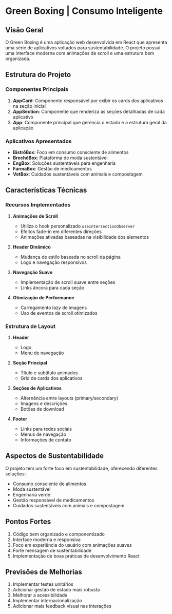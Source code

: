 # Green Boxing | Consumo Inteligente

## Visão Geral
O Green Boxing é uma aplicação web desenvolvida em React que apresenta uma série de aplicativos voltados para sustentabilidade. O projeto possui uma interface moderna com animações de scroll e uma estrutura bem organizada.

## Estrutura do Projeto

### Componentes Principais
1. **AppCard**: Componente responsável por exibir os cards dos aplicativos na seção inicial
2. **AppSection**: Componente que renderiza as seções detalhadas de cada aplicativo
3. **App**: Componente principal que gerencia o estado e a estrutura geral da aplicação

### Aplicativos Apresentados
- **BistrôBox**: Foco em consumo consciente de alimentos
- **BrechóBox**: Plataforma de moda sustentável
- **EngBox**: Soluções sustentáveis para engenharia
- **FarmaBox**: Gestão de medicamentos
- **VetBox**: Cuidados sustentáveis com animais e compostagem

## Características Técnicas

### Recursos Implementados
1. **Animações de Scroll**
   - Utiliza o hook personalizado `useIntersectionObserver`
   - Efeitos fade-in em diferentes direções
   - Animações ativadas baseadas na visibilidade dos elementos

2. **Header Dinâmico**
   - Mudança de estilo baseada no scroll da página
   - Logo e navegação responsivos

3. **Navegação Suave**
   - Implementação de scroll suave entre seções
   - Links âncora para cada seção

4. **Otimização de Performance**
   - Carregamento lazy de imagens
   - Uso de eventos de scroll otimizados

### Estrutura de Layout
1. **Header**
   - Logo
   - Menu de navegação

2. **Seção Principal**
   - Título e subtítulo animados
   - Grid de cards dos aplicativos

3. **Seções de Aplicativos**
   - Alternância entre layouts (primary/secondary)
   - Imagens e descrições
   - Botões de download

4. **Footer**
   - Links para redes sociais
   - Menus de navegação
   - Informações de contato

## Aspectos de Sustentabilidade
O projeto tem um forte foco em sustentabilidade, oferecendo diferentes soluções:
- Consumo consciente de alimentos
- Moda sustentável
- Engenharia verde
- Gestão responsável de medicamentos
- Cuidados sustentáveis com animais e compostagem

## Pontos Fortes
1. Código bem organizado e componentizado
2. Interface moderna e responsiva
3. Foco em experiência do usuário com animações suaves
4. Forte mensagem de sustentabilidade
5. Implementação de boas práticas de desenvolvimento React

## Previsões de Melhorias
1. Implementar testes unitários
2. Adicionar gestão de estado mais robusta
3. Melhorar a acessibilidade
4. Implementar internacionalização
5. Adicionar mais feedback visual nas interações
